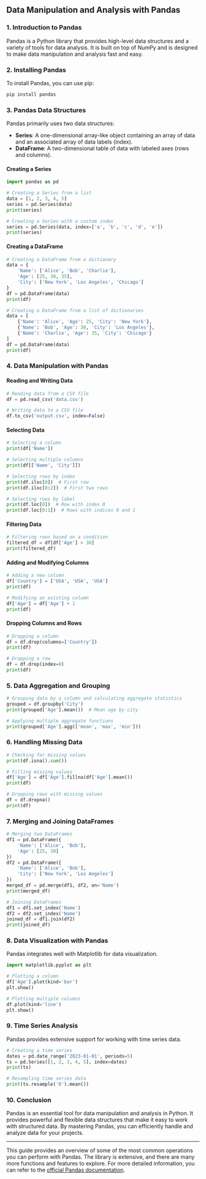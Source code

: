 ## Data Manipulation and Analysis with Pandas

### 1. Introduction to Pandas
Pandas is a Python library that provides high-level data structures and a variety of tools for data analysis. It is built on top of NumPy and is designed to make data manipulation and analysis fast and easy.

### 2. Installing Pandas
To install Pandas, you can use pip:
```bash
pip install pandas
```

### 3. Pandas Data Structures
Pandas primarily uses two data structures:
- **Series**: A one-dimensional array-like object containing an array of data and an associated array of data labels (index).
- **DataFrame**: A two-dimensional table of data with labeled axes (rows and columns).

#### Creating a Series
```python
import pandas as pd

# Creating a Series from a list
data = [1, 2, 3, 4, 5]
series = pd.Series(data)
print(series)

# Creating a Series with a custom index
series = pd.Series(data, index=['a', 'b', 'c', 'd', 'e'])
print(series)
```

#### Creating a DataFrame
```python
# Creating a DataFrame from a dictionary
data = {
    'Name': ['Alice', 'Bob', 'Charlie'],
    'Age': [25, 30, 35],
    'City': ['New York', 'Los Angeles', 'Chicago']
}
df = pd.DataFrame(data)
print(df)

# Creating a DataFrame from a list of dictionaries
data = [
    {'Name': 'Alice', 'Age': 25, 'City': 'New York'},
    {'Name': 'Bob', 'Age': 30, 'City': 'Los Angeles'},
    {'Name': 'Charlie', 'Age': 35, 'City': 'Chicago'}
]
df = pd.DataFrame(data)
print(df)
```

### 4. Data Manipulation with Pandas
#### Reading and Writing Data
```python
# Reading data from a CSV file
df = pd.read_csv('data.csv')

# Writing data to a CSV file
df.to_csv('output.csv', index=False)
```

#### Selecting Data
```python
# Selecting a column
print(df['Name'])

# Selecting multiple columns
print(df[['Name', 'City']])

# Selecting rows by index
print(df.iloc[0])  # First row
print(df.iloc[0:2])  # First two rows

# Selecting rows by label
print(df.loc[0])  # Row with index 0
print(df.loc[0:1])  # Rows with indices 0 and 1
```

#### Filtering Data
```python
# Filtering rows based on a condition
filtered_df = df[df['Age'] > 30]
print(filtered_df)
```

#### Adding and Modifying Columns
```python
# Adding a new column
df['Country'] = ['USA', 'USA', 'USA']
print(df)

# Modifying an existing column
df['Age'] = df['Age'] + 1
print(df)
```

#### Dropping Columns and Rows
```python
# Dropping a column
df = df.drop(columns=['Country'])
print(df)

# Dropping a row
df = df.drop(index=0)
print(df)
```

### 5. Data Aggregation and Grouping
```python
# Grouping data by a column and calculating aggregate statistics
grouped = df.groupby('City')
print(grouped['Age'].mean())  # Mean age by city

# Applying multiple aggregate functions
print(grouped['Age'].agg(['mean', 'max', 'min']))
```

### 6. Handling Missing Data
```python
# Checking for missing values
print(df.isna().sum())

# Filling missing values
df['Age'] = df['Age'].fillna(df['Age'].mean())
print(df)

# Dropping rows with missing values
df = df.dropna()
print(df)
```

### 7. Merging and Joining DataFrames
```python
# Merging two DataFrames
df1 = pd.DataFrame({
    'Name': ['Alice', 'Bob'],
    'Age': [25, 30]
})
df2 = pd.DataFrame({
    'Name': ['Alice', 'Bob'],
    'City': ['New York', 'Los Angeles']
})
merged_df = pd.merge(df1, df2, on='Name')
print(merged_df)

# Joining DataFrames
df1 = df1.set_index('Name')
df2 = df2.set_index('Name')
joined_df = df1.join(df2)
print(joined_df)
```

### 8. Data Visualization with Pandas
Pandas integrates well with Matplotlib for data visualization.
```python
import matplotlib.pyplot as plt

# Plotting a column
df['Age'].plot(kind='bar')
plt.show()

# Plotting multiple columns
df.plot(kind='line')
plt.show()
```

### 9. Time Series Analysis
Pandas provides extensive support for working with time series data.
```python
# Creating a time series
dates = pd.date_range('2023-01-01', periods=5)
ts = pd.Series([1, 2, 3, 4, 5], index=dates)
print(ts)

# Resampling time series data
print(ts.resample('D').mean())
```

### 10. Conclusion
Pandas is an essential tool for data manipulation and analysis in Python. It provides powerful and flexible data structures that make it easy to work with structured data. By mastering Pandas, you can efficiently handle and analyze data for your projects.

---

This guide provides an overview of some of the most common operations you can perform with Pandas. The library is extensive, and there are many more functions and features to explore. For more detailed information, you can refer to the [official Pandas documentation](https://pandas.pydata.org/docs/).
